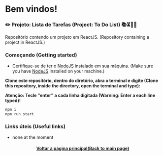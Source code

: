 # Bem vindos! 

### ✏️ Projeto: Lista de Tarefas (Project: To Do List) 📚⏳🤔😉

Repositório contendo um projeto em ReactJS. (Repository containing a project in ReactJS.)

### Começando (Getting started)

- Certifique-se de ter o [NodeJS](https://nodejs.org/en/) instalado em sua máquina. (Make sure you have [NodeJS](https://nodejs.org/en/) installed on your machine.)

**Clone este reposítório, dentro do diretório, abra o terminal e digite (Clone this repository, inside the directory, open the terminal and type):**

**Atenção: Tecle "enter" a cada linha digitada (Warning: Enter a each line typed)!**

```bash
npm i
npm run start 
```
### Links úteis (Useful links)
+ none at the moment

<h4 align="center"><a href="https://github.com/luciano-da-cruz-jr">Voltar à página principal(Back to main page)</a></h4>
